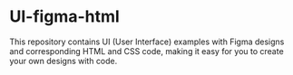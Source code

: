 # UI-figma-html
This repository contains UI (User Interface) examples with Figma designs and corresponding HTML and CSS code, making it easy for you to create your own designs with code.
